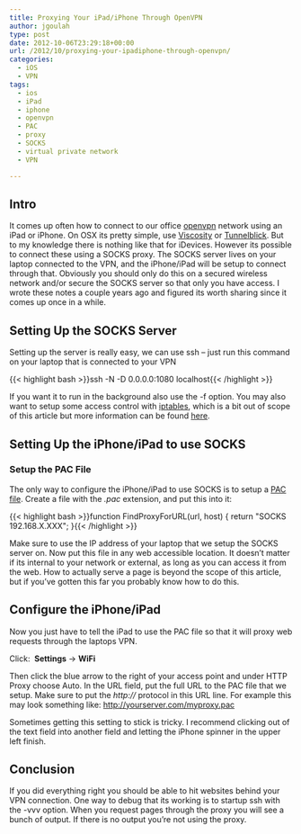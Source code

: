 ```yaml
---
title: Proxying Your iPad/iPhone Through OpenVPN
author: jgoulah
type: post
date: 2012-10-06T23:29:18+00:00
url: /2012/10/proxying-your-ipadiphone-through-openvpn/
categories:
  - iOS
  - VPN
tags:
  - ios
  - iPad
  - iphone
  - openvpn
  - PAC
  - proxy
  - SOCKS
  - virtual private network
  - VPN

---
```

## Intro

It comes up often how to connect to our office <a title="openvpn" href="http://openvpn.net/" target="_blank">openvpn</a> network using an iPad or iPhone. On OSX its pretty simple, use <a title="viscosity" href="http://www.sparklabs.com/viscosity/" target="_blank">Viscosity</a> or <a title="tunnelblick" href="http://code.google.com/p/tunnelblick/" target="_blank">Tunnelblick</a>. But to my knowledge there is nothing like that for iDevices. However its possible to connect these using a SOCKS proxy. The SOCKS server lives on your laptop connected to the VPN, and the iPhone/iPad will be setup to connect through that. Obviously you should only do this on a secured wireless network and/or secure the SOCKS server so that only you have access. I wrote these notes a couple years ago and figured its worth sharing since it comes up once in a while.

## Setting Up the SOCKS Server

Setting up the server is really easy, we can use ssh &#8211; just run this command on your laptop that is connected to your VPN

{{< highlight bash >}}ssh -N -D 0.0.0.0:1080 localhost{{< /highlight >}}

If you want it to run in the background also use the -f option. You may also want to setup some access control with <a title="iptables" href="http://en.wikipedia.org/wiki/Iptables" target="_blank">iptables</a>, which is a bit out of scope of this article but more information can be found <a title="socks5" href="http://www.catonmat.net/blog/linux-socks5-proxy" target="_blank">here</a>.

## Setting Up the iPhone/iPad to use SOCKS

### Setup the PAC File

The only way to configure the iPhone/iPad to use SOCKS is to setup a <a title="PAC" href="http://en.wikipedia.org/wiki/Proxy_auto-config" target="_blank">PAC file</a>. Create a file with the _.pac_ extension, and put this into it:

{{< highlight bash >}}function FindProxyForURL(url, host)
{
return "SOCKS 192.168.X.XXX";
}{{< /highlight >}}

Make sure to use the IP address of your laptop that we setup the SOCKS server on. Now put this file in any web accessible location. It doesn&#8217;t matter if its internal to your network or external, as long as you can access it from the web. How to actually serve a page is beyond the scope of this article, but if you&#8217;ve gotten this far you probably know how to do this.

## Configure the iPhone/iPad

Now you just have to tell the iPad to use the PAC file so that it will proxy web requests through the laptops VPN.

Click:  **Settings** -> **WiFi**

Then click the blue arrow to the right of your access point and under HTTP Proxy choose Auto. In the URL field, put the full URL to the PAC file that we setup. Make sure to put the _http://_ protocol in this URL line. For example this may look something like: http://yourserver.com/myproxy.pac

Sometimes getting this setting to stick is tricky. I recommend clicking out of the text field into another field and letting the iPhone spinner in the upper left finish.

## Conclusion

If you did everything right you should be able to hit websites behind your VPN connection. One way to debug that its working is to startup ssh with the -vvv option. When you request pages through the proxy you will see a bunch of output. If there is no output you&#8217;re not using the proxy.
